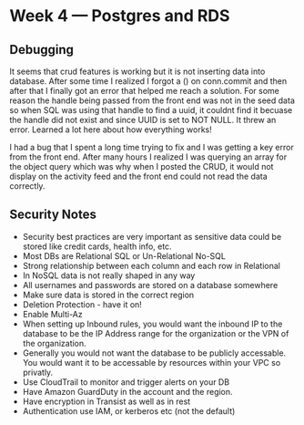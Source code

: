 # Week 4 — Postgres and RDS


## Debugging
It seems that crud features is working but it is not inserting data into database.  After some time I realized I forgot a () on conn.commit and then after that I finally got an error that helped me reach a solution.  For some reason the handle being passed from the front end was not in the seed data so when SQL was using that handle to find a uuid, it couldnt find it becuase the handle did not exist and since UUID is set to NOT NULL.  It threw an error.  Learned a lot here about how everything works!

I had a bug that I spent a long time trying to fix and I was getting a key error from the front end.  After many hours I realized I was querying an array for the object query which was why when I posted the CRUD, it would not display on the activity feed and the front end could not read the data correctly.

## Security Notes

- Security best practices are very important as sensitive data could be stored like credit cards, health info, etc.
- Most DBs are Relational SQL or Un-Relational No-SQL
- Strong relationship between each column and each row in Relational
- In NoSQL data is not really shaped in any way
- All usernames and passwords are stored on a database somewhere
- Make sure data is stored in the correct region
- Deletion Protection - have it on!
- Enable Multi-Az
- When setting up Inbound rules, you would want the inbound IP to the database to be the IP Address range for the organization or the VPN of the organization.
- Generally you would not want the database to be publicly accessable.  You would want it to be accessable by resources within your VPC so privatly.
- Use CloudTrail to monitor and trigger alerts on your DB
- Have Amazon GuardDuty in the account and the region.
- Have encryption in Transist as well as in rest
- Authentication use IAM, or kerberos etc (not the default)



